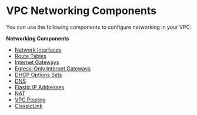 # VPC Networking Components<a name="VPC_Networking"></a>

You can use the following components to configure networking in your VPC:

**Networking Components**
+ [Network Interfaces](VPC_ElasticNetworkInterfaces.md)
+ [Route Tables](VPC_Route_Tables.md)
+ [Internet Gateways](VPC_Internet_Gateway.md)
+ [Egress\-Only Internet Gateways](egress-only-internet-gateway.md)
+ [DHCP Options Sets](VPC_DHCP_Options.md)
+ [DNS](vpc-dns.md)
+ [Elastic IP Addresses](vpc-eips.md)
+ [NAT](vpc-nat.md)
+ [VPC Peering](vpc-peering.md)
+ [ClassicLink](vpc-classiclink.md)